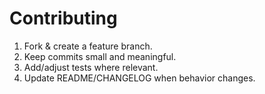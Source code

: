 # Contributing


1. Fork & create a feature branch.
2. Keep commits small and meaningful.
3. Add/adjust tests where relevant.
4. Update README/CHANGELOG when behavior changes.

